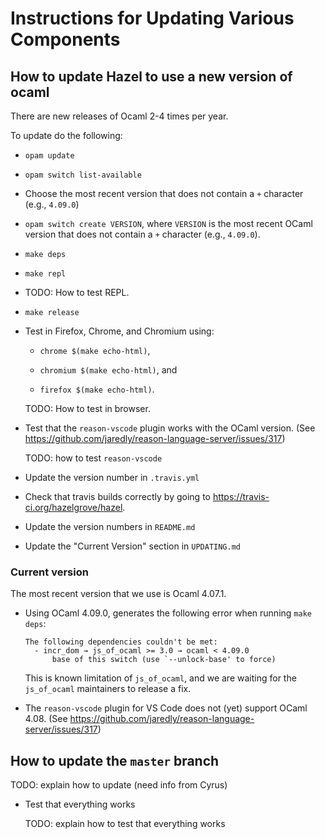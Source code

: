 # Instructions for Updating Various Components

## How to update Hazel to use a new version of ocaml

There are new releases of Ocaml 2-4 times per year.

To update do the following:

- `opam update`

- `opam switch list-available`

- Choose the most recent version that does not contain a `+` character (e.g.,
  `4.09.0`)

- `opam switch create VERSION`, where `VERSION` is the most recent OCaml version
  that does not contain a `+` character (e.g., `4.09.0`).

- `make deps`

- `make repl`

- TODO: How to test REPL.

- `make release`

- Test in Firefox, Chrome, and Chromium using:

  - `chrome $(make echo-html)`,

  - `chromium $(make echo-html)`, and

  - `firefox $(make echo-html)`.

  TODO: How to test in browser.

- Test that the `reason-vscode` plugin works with the OCaml version.  (See
  <https://github.com/jaredly/reason-language-server/issues/317>)

  TODO: how to test `reason-vscode`

- Update the version number in `.travis.yml`

- Check that travis builds correctly by going to
  <https://travis-ci.org/hazelgrove/hazel>.

- Update the version numbers in `README.md`

- Update the "Current Version" section in `UPDATING.md`

### Current version

The most recent version that we use is Ocaml 4.07.1.

- Using OCaml 4.09.0, generates the following error when running `make deps`:

  ```Text
  The following dependencies couldn't be met:
    - incr_dom → js_of_ocaml >= 3.0 → ocaml < 4.09.0
        base of this switch (use `--unlock-base' to force)
  ```

  This is known limitation of `js_of_ocaml`, and we are waiting for the
  `js_of_ocaml` maintainers to release a fix.

- The `reason-vscode` plugin for VS Code does not (yet) support OCaml 4.08.
  (See <https://github.com/jaredly/reason-language-server/issues/317>)

## How to update the `master` branch

TODO: explain how to update (need info from Cyrus)

- Test that everything works

  TODO: explain how to test that everything works
